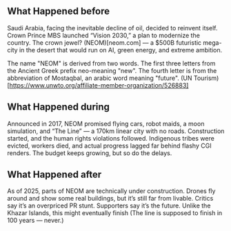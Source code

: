 ## What Happened before

Saudi Arabia, facing the inevitable decline of oil, decided to reinvent itself. Crown Prince MBS launched “Vision 2030,” a plan to modernize the country. The crown jewel? (NEOM)[neom.com] — a $500B futuristic mega-city in the desert that would run on AI, green energy, and extreme ambition.

The name "NEOM" is derived from two words. The first three letters from the Ancient Greek prefix neo-meaning "new". The fourth letter is from the abbreviation of Mostaqbal, an arabic word meaning "future". (UN Tourism)[https://www.unwto.org/affiliate-member-organization/526883]

## What Happened during

Announced in 2017, NEOM promised flying cars, robot maids, a moon simulation, and “The Line” — a 170km linear city with no roads. Construction started, and the human rights violations followed. Indigenous tribes were evicted, workers died, and actual progress lagged far behind flashy CGI renders. The budget keeps growing, but so do the delays.

## What Happened after

As of 2025, parts of NEOM are technically under construction. Drones fly around and show some real buildings, but it’s still far from livable. Critics say it’s an overpriced PR stunt. Supporters say it’s the future. Unlike the Khazar Islands, this might eventually finish (The line is supposed to finish in 100 years — never.)
